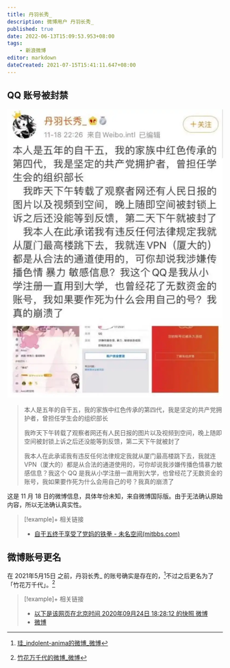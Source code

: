 ```yaml
---
title: 丹羽长秀_
description: 微博用户 丹羽长秀_
published: true
date: 2022-06-13T15:09:53.953+08:00
tags:
    - 新浪微博
editor: markdown
dateCreated: 2021-07-15T15:41:11.647+08:00
---
```


## QQ 账号被封禁

![丹羽长秀_](/src/people/丹羽长秀_.webp)

> 本人是五年的自干五，我的家族中红色传承的第四代，我是坚定的共产党拥护者，曾担任学生会的组织部长
>
> 我昨天下午转载了观察者网还有人民日报的图片以及视频到空间，晚上随即空间被封锁上诉之后还没能等到反馈，第二天下午就被封了
>
> 我本人在此承诺我有违反任何法律规定我就从厦门最高楼跳下去，我就连 VPN（厦大的）都是从合法的通道使用的，可你却说我涉嫌传播色情暴力敏感信息？我这个 QQ 是我从小学注册一直用到大学，也曾经花了无数资金的账号，我如果要作死为什么会用自己的号？我真的崩溃了

这是 11 月 18 日的微博信息，具体年份未知，来自微博国际版。由于无法确认原始内容，所以无法确认真实性。

> [!example]+ 相关链接
> + [自干五终于享受了党妈的铁拳 - 未名空间(mitbbs.com)](https://web.archive.org/web/20210715073547/https://www.mitbbs.com/article_t/Military/61026373.html)

## 微博账号更名

在 2021年5月15日 之前，丹羽长秀_ 的账号确实是存在的，[^bu1]不过之后更名为了「竹花万千代」。[^bu2]

[^bu1]: [珪_indolent-anima的微博_微博](https://archive.is/wQmjN#52%)

[^bu2]: [竹花万千代的微博_微博](https://archive.is/MJtCm "https://weibo.com/u/2692387880")

> [!example]+ 相关链接
> + [以下是该网页在北京时间 2020年09月24日 18:28:12 的快照 微博](https://web.archive.org/web/20210715083351/https://cache.baiducontent.com/c?m=Ze3KBKLaq9848HVE5ITZQHxbARiOwnfCmRaBUdS3TuLikhafkHvveVD5-Uy5faYX-NifuTu-TarHEf6uHYfaNwBa6SQxH-nWxZgAzsgdIZP0igUXfszUFbxX43Qp75Bh_CzNSwWR95dD1yOo5CFHMq&p=c667c54ad0c71ff009be9b7c4e5f&newp=92769a4786cc47ab44acd03d175d92695803ed6036d5d101298ffe0cc4241a1a1a3aecbf2c281003d8c377660ba44a5febf03272350834f1f689df08d2ecce7e)
> + [微博](https://archive.is/kEza4 "https://m.weibo.cn/status/I8zIX9HKU")
